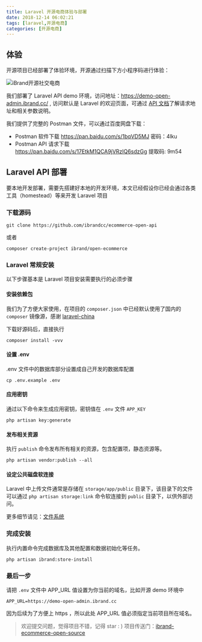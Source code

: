 ```yaml
---
title: Laravel 开源电商体验与部署
date: 2018-12-14 06:02:21
tags: [laravel,开源电商]
categories: [开源电商]
---
```


## 体验

开源项目已经部署了体验环境，开源通过扫描下方小程序码进行体验：

![iBrand开源社交电商](https://iyoyo.oss-cn-hangzhou.aliyuncs.com/post/miniprogramcode/1.jpg)

  我们部署了 Laravel API demo 环境，访问地址：https://demo-open-admin.ibrand.cc/ , 访问默认是 Laravel 的欢迎页面，可通过 [API 文档](http://dev.ibrand.com/docs/api/v1/index)了解请求地址和相关参数说明。

我们提供了完整的 Postman 文件，可以通过百度网盘下载：

- Postman 软件下载  https://pan.baidu.com/s/1bqVD5MJ  密码：4lku
- Postman API 请求下载  https://pan.baidu.com/s/17EtkM1QCA9jVRzIQ6sdzGg 提取码: 9m54

## Laravel API 部署

要本地开发部署，需要先搭建好本地的开发环境，本文已经假设你已经会通过各类工具（homestead）等来开发 Laravel 项目

### 下载源码

```
git clone https://github.com/ibrandcc/ecommerce-open-api
```
或者

```
composer create-project ibrand/open-ecommerce
```

### Laravel 常规安装

以下步骤基本是 Laravel 项目安装需要执行的必须步骤

#### 安装依赖包

我们为了方便大家使用，在项目的 `composer.json` 中已经默认使用了国内的 `composer` 镜像源，感谢 [laravel-china](https://laravel-china.org)

下载好源码后，直接执行

```
composer install -vvv
```

#### 设置 .env

.env 文件中的数据库部分设置成自己开发的数据库配置

```
cp .env.example .env
```

####  应用密钥

通过以下命令来生成应用密钥，密钥值在 `.env` 文件 `APP_KEY`
```
php artisan key:generate
```

#### 发布相关资源

执行 `publish` 命令发布所有相关的资源，包含配置项，静态资源等。

```
php artisan vendor:publish --all
```

#### 设定公共磁盘软连接

Laravel 中上传文件通常是存储在 `storage/app/public` 目录下，该目录下的文件可以通过 `php artisan storage:link` 命令软连接到 `public` 目录下，以供外部访问。

更多细节请见：[文件系统](https://laravel-china.org/docs/laravel/5.5/filesystem/1319)

### 完成安装

执行内置命令完成数据库及其他配置和数据初始化等任务。

```
php artisan ibrand:store-install 
```

### 最后一步

请把 `.env` 文件中 APP_URL 值设置为你当前的域名，比如开源 demo 环境中
```
APP_URL=https://demo-open-admin.ibrand.cc
```
因为后续为了方便上 https ，所以此处 APP_URL 值必须指定当前项目所在域名。

> 欢迎提交问题，觉得项目不错，记得 star : )    项目传送门：[ibrand-ecommerce-open-source](https://github.com/ibrandcc/ecommerce-open-api)